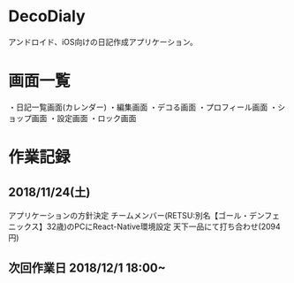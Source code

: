 # DecoDialy
アンドロイド、iOS向けの日記作成アプリケーション。



# 画面一覧
・日記一覧画面(カレンダー)
・編集画面
・デコる画面
・プロフィール画面
・ショップ画面
・設定画面
・ロック画面



# 作業記録
## 2018/11/24(土) 
アプリケーションの方針決定
チームメンバー(RETSU:別名【ゴール・デンフェニックス】32歳)のPCにReact-Native環境設定
天下一品にて打ち合わせ(2094円)



## 次回作業日 2018/12/1 18:00~
